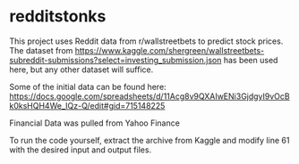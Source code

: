 # redditstonks

This project uses Reddit data from r/wallstreetbets to predict stock prices. The dataset from https://www.kaggle.com/shergreen/wallstreetbets-subreddit-submissions?select=investing_submission.json has been used here, but any other dataset will suffice.

Some of the initial data can be found here: https://docs.google.com/spreadsheets/d/11Acg8v9QXAIwENi3GjdgyI9vOcBk0ksHQH4We_IQz-Q/edit#gid=715148225

Financial Data was pulled from Yahoo Finance

To run the code yourself, extract the archive from Kaggle and modify line 61 with the desired input and output files. 
